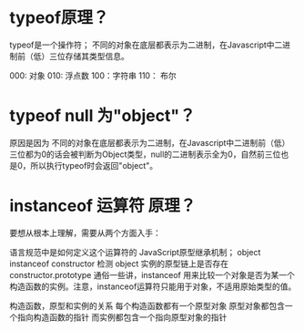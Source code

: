 # typeof原理？
typeof是一个操作符；
不同的对象在底层都表示为二进制，在Javascript中二进制前（低）三位存储其类型信息。

000: 对象
010: 浮点数
100：字符串
110： 布尔

# typeof null 为"object"？

原因是因为 不同的对象在底层都表示为二进制，在Javascript中二进制前（低）三位都为0的话会被判断为Object类型，null的二进制表示全为0，自然前三位也是0，所以执行typeof时会返回"object"。

# instanceof 运算符 原理？
要想从根本上理解，需要从两个方面入手：

语言规范中是如何定义这个运算符的
JavaScript原型继承机制；
object instanceof constructor 检测 object 实例的原型链上是否存在 constructor.prototype
通俗一些讲，instanceof 用来比较一个对象是否为某一个构造函数的实例。注意，instanceof运算符只能用于对象，不适用原始类型的值。


构造函数，原型和实例的关系
每个构造函数都有一个原型对象
原型对象都包含一个指向构造函数的指针
而实例都包含一个指向原型对象的指针

